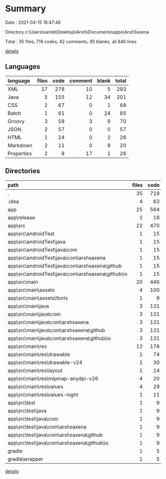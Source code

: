 # Summary

Date : 2021-04-15 18:47:48

Directory c:\Users\sande\Desktop\iArsh\iDocuments\apps\ArshSaxena

Total : 35 files,  719 codes, 42 comments, 85 blanks, all 846 lines

[details](details.md)

## Languages
| language | files | code | comment | blank | total |
| :--- | ---: | ---: | ---: | ---: | ---: |
| XML | 17 | 278 | 10 | 5 | 293 |
| Java | 5 | 155 | 12 | 34 | 201 |
| CSS | 2 | 67 | 0 | 1 | 68 |
| Batch | 1 | 61 | 0 | 24 | 85 |
| Groovy | 3 | 58 | 3 | 9 | 70 |
| JSON | 2 | 57 | 0 | 0 | 57 |
| HTML | 1 | 24 | 0 | 2 | 26 |
| Markdown | 2 | 11 | 0 | 9 | 20 |
| Properties | 2 | 8 | 17 | 1 | 26 |

## Directories
| path | files | code | comment | blank | total |
| :--- | ---: | ---: | ---: | ---: | ---: |
| . | 35 | 719 | 42 | 85 | 846 |
| .idea | 4 | 63 | 0 | 0 | 63 |
| app | 25 | 564 | 22 | 56 | 642 |
| app\release | 1 | 18 | 0 | 0 | 18 |
| app\src | 22 | 470 | 22 | 50 | 542 |
| app\src\androidTest | 1 | 15 | 6 | 5 | 26 |
| app\src\androidTest\java | 1 | 15 | 6 | 5 | 26 |
| app\src\androidTest\java\com | 1 | 15 | 6 | 5 | 26 |
| app\src\androidTest\java\com\arshsaxena | 1 | 15 | 6 | 5 | 26 |
| app\src\androidTest\java\com\arshsaxena\github | 1 | 15 | 6 | 5 | 26 |
| app\src\androidTest\java\com\arshsaxena\github\io | 1 | 15 | 6 | 5 | 26 |
| app\src\main | 20 | 446 | 11 | 42 | 499 |
| app\src\main\assets | 4 | 100 | 0 | 11 | 111 |
| app\src\main\assets\fonts | 1 | 9 | 0 | 8 | 17 |
| app\src\main\java | 3 | 131 | 1 | 26 | 158 |
| app\src\main\java\com | 3 | 131 | 1 | 26 | 158 |
| app\src\main\java\com\arshsaxena | 3 | 131 | 1 | 26 | 158 |
| app\src\main\java\com\arshsaxena\github | 3 | 131 | 1 | 26 | 158 |
| app\src\main\java\com\arshsaxena\github\io | 3 | 131 | 1 | 26 | 158 |
| app\src\main\res | 12 | 178 | 10 | 3 | 191 |
| app\src\main\res\drawable | 1 | 74 | 0 | 1 | 75 |
| app\src\main\res\drawable-v24 | 1 | 30 | 0 | 0 | 30 |
| app\src\main\res\layout | 1 | 14 | 0 | 2 | 16 |
| app\src\main\res\mipmap-anydpi-v26 | 4 | 20 | 0 | 0 | 20 |
| app\src\main\res\values | 4 | 29 | 5 | 0 | 34 |
| app\src\main\res\values-night | 1 | 11 | 5 | 0 | 16 |
| app\src\test | 1 | 9 | 5 | 3 | 17 |
| app\src\test\java | 1 | 9 | 5 | 3 | 17 |
| app\src\test\java\com | 1 | 9 | 5 | 3 | 17 |
| app\src\test\java\com\arshsaxena | 1 | 9 | 5 | 3 | 17 |
| app\src\test\java\com\arshsaxena\github | 1 | 9 | 5 | 3 | 17 |
| app\src\test\java\com\arshsaxena\github\io | 1 | 9 | 5 | 3 | 17 |
| gradle | 1 | 5 | 1 | 1 | 7 |
| gradle\wrapper | 1 | 5 | 1 | 1 | 7 |

[details](details.md)